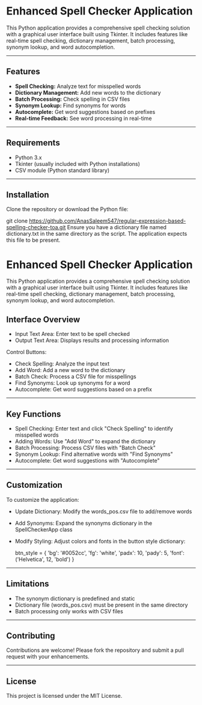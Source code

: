 # **Enhanced Spell Checker Application**

This Python application provides a comprehensive spell checking solution with a graphical user interface built using Tkinter. It includes features like real-time spell checking, dictionary management, batch processing, synonym lookup, and word autocompletion.

---

## **Features**

- **Spell Checking:** Analyze text for misspelled words  
- **Dictionary Management:** Add new words to the dictionary  
- **Batch Processing:** Check spelling in CSV files  
- **Synonym Lookup:** Find synonyms for words  
- **Autocomplete:** Get word suggestions based on prefixes  
- **Real-time Feedback:** See word processing in real-time  

---

## **Requirements**

- Python 3.x  
- Tkinter (usually included with Python installations)  
- CSV module (Python standard library)  

---

## **Installation**

Clone the repository or download the Python file:

git clone https://github.com/AnasSaleem547/regular-expression-based-spelling-checker-toa.git
Ensure you have a dictionary file named dictionary.txt in the same directory as the script. The application expects this file to be present.

# Enhanced Spell Checker Application

This Python application provides a comprehensive spell checking solution with a graphical user interface built using Tkinter. It includes features like real-time spell checking, dictionary management, batch processing, synonym lookup, and word autocompletion.

## **Interface Overview**

- Input Text Area: Enter text to be spell checked
- Output Text Area: Displays results and processing information

Control Buttons:

- Check Spelling: Analyze the input text
- Add Word: Add a new word to the dictionary
- Batch Check: Process a CSV file for misspellings
- Find Synonyms: Look up synonyms for a word
- Autocomplete: Get word suggestions based on a prefix

---

## Key Functions

- Spell Checking: Enter text and click "Check Spelling" to identify misspelled words
- Adding Words: Use "Add Word" to expand the dictionary
- Batch Processing: Process CSV files with "Batch Check"
- Synonym Lookup: Find alternative words with "Find Synonyms"
- Autocomplete: Get word suggestions with "Autocomplete"

---

## Customization

To customize the application:

- Update Dictionary: Modify the words_pos.csv file to add/remove words
- Add Synonyms: Expand the synonyms dictionary in the SpellCheckerApp class
- Modify Styling: Adjust colors and fonts in the button style dictionary:

  btn_style = {
    'bg': '#0052cc',
    'fg': 'white',
    'padx': 10,
    'pady': 5,
    'font': ('Helvetica', 12, 'bold')
  }

---

## Limitations

- The synonym dictionary is predefined and static
- Dictionary file (words_pos.csv) must be present in the same directory
- Batch processing only works with CSV files

---

## Contributing

Contributions are welcome! Please fork the repository and submit a pull request with your enhancements.

---

## License

This project is licensed under the MIT License.


